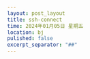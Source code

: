 ```yaml
---
layout: post_layout
title: ssh-connect
time: 2024年01月05日 星期五
location: bj
pulished: false
excerpt_separator: "##"
--- 
```

